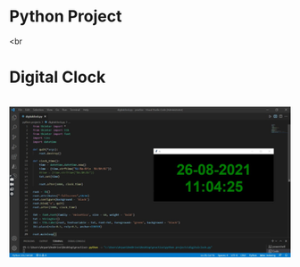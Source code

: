 # Python Project
<br
<h1> Digital Clock</h1><br>
<img src = "Digital Clock/DigitalClockOutput.jpeg">
